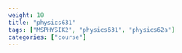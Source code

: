 ```yaml
---
weight: 10
title: "physics631"
tags: ["MSPHYSIK2", "physics631", "physics62a"]
categories: ["course"]
---
```

